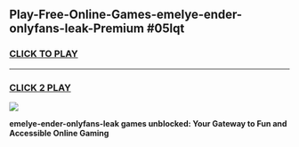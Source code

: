 
## Play-Free-Online-Games-emelye-ender-onlyfans-leak-Premium #05lqt
<h3>
<a href="https://premium.freeplayer.one?title=emelye-ender-onlyfans-leak&ref=8M">CLICK TO PLAY</a></h3>
<hr>

<h3>
<a href="https://premium.freeplayer.one?title=emelye-ender-onlyfans-leak&ref=8M">CLICK 2 PLAY</a>
  
</h3>

<a href="https://premium.freeplayer.one?title=emelye-ender-onlyfans-leak&ref=8M"><img src="https://clearcache.store/games.png"></a>


**emelye-ender-onlyfans-leak games unblocked: Your Gateway to Fun and Accessible Online Gaming**
